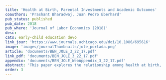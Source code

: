 ```yaml
---
title: 'Health at Birth, Parental Investments and Academic Outcomes'
coauthors: 'Prashant Bharadwaj, Juan Pedro Eberhard'
pub_status: published
pub_date: 2018
pub_where: 'Journal of Labor Economics (2018)'
desc:
cats: early-child education devo
link_jour: 'https://www.journals.uchicago.edu/doi/10.1086/695616'
image: 'images/journalThumbnails/jole_portada.png'
article: 'documents/BEN_JOLE_3_22_17.pdf'
link_pdf: 'documents/BEN_JOLE_3_22_17.pdf'
appendix: 'documents/BEN_JOLE_WebAppendix_3_22_17.pdf'
abstract: 'This paper explores the relationship among health at birth, academic outcomes, and the potential role of parental investments using administrative panel data from Chile. Using detailed data on parental investments, we find that investments are compensatory regarding initial health, but not across twins. Twins fixed effects models estimate a persistent effect of birth weight on academic achievement, while ordinary least squares and siblings fixed effects models find this relationship to decline over time. We view these findings in the context of a model of human capital accumulation where parental investments respond to initial endowments and spill over to siblings.'
order: 3
---
```


